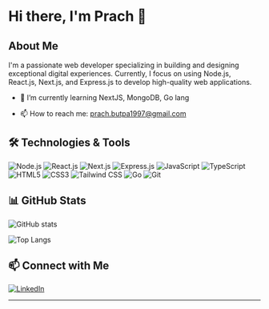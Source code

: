 # Hi there, I'm Prach 👋

<!-- ![Profile Banner](https://via.placeholder.com/800x200.png?text=Welcome+to+My+GitHub+Profile) -->

## About Me
I'm a passionate web developer specializing in building and designing exceptional digital experiences. Currently, I focus on using Node.js, React.js, Next.js, and Express.js to develop high-quality web applications.

<!-- This is a comment in Markdown -->
<!-- - 🔭 I’m currently working on [Your Project] -->
- 🌱 I’m currently learning NextJS, MongoDB, Go lang
<!-- - 👯 I’m looking to collaborate on [Project/Area of Interest] -->
<!-- - 💬 Ask me about web development, JavaScript, or any technology I'm familiar with -->
- 📫 How to reach me: prach.butpa1997@gmail.com

## 🛠️ Technologies & Tools

![Node.js](https://img.shields.io/badge/Node.js-339933?style=for-the-badge&logo=nodedotjs&logoColor=white)
![React.js](https://img.shields.io/badge/React.js-61DAFB?style=for-the-badge&logo=react&logoColor=black)
![Next.js](https://img.shields.io/badge/Next.js-000000?style=for-the-badge&logo=nextdotjs&logoColor=white)
![Express.js](https://img.shields.io/badge/Express.js-000000?style=for-the-badge&logo=express&logoColor=white)
![JavaScript](https://img.shields.io/badge/JavaScript-F7DF1E?style=for-the-badge&logo=javascript&logoColor=black)
![TypeScript](https://img.shields.io/badge/TypeScript-3178C6?style=for-the-badge&logo=typescript&logoColor=white)
![HTML5](https://img.shields.io/badge/HTML5-E34F26?style=for-the-badge&logo=html5&logoColor=white)
![CSS3](https://img.shields.io/badge/CSS3-1572B6?style=for-the-badge&logo=css3&logoColor=white)
![Tailwind CSS](https://img.shields.io/badge/Tailwind%20CSS-38B2AC?style=for-the-badge&logo=tailwind-css&logoColor=white)
![Go](https://img.shields.io/badge/Go-00ADD8?style=for-the-badge&logo=go&logoColor=white)
![Git](https://img.shields.io/badge/Git-F05032?style=for-the-badge&logo=git&logoColor=white)
<!-- ![GitHub](https://img.shields.io/badge/GitHub-181717?style=for-the-badge&logo=github&logoColor=white) -->
<!-- ![VS Code](https://img.shields.io/badge/VS%20Code-007ACC?style=for-the-badge&logo=visual-studio-code&logoColor=white) -->

## 📊 GitHub Stats

![GitHub stats](https://github-readme-stats.vercel.app/api?username=prachzer&show_icons=true&theme=radical)

![Top Langs](https://github-readme-stats.vercel.app/api/top-langs/?username=prachzer&layout=compact&theme=radical)

## 📫 Connect with Me

[![LinkedIn](https://img.shields.io/badge/LinkedIn-0077B5?style=for-the-badge&logo=linkedin&logoColor=white)](https://www.linkedin.com/in/prach-butpa-1b62a91a2)
<!-- [![Twitter](https://img.shields.io/badge/Twitter-1DA1F2?style=for-the-badge&logo=twitter&logoColor=white)](https://twitter.com/yourtwitter) -->
<!-- [![Portfolio](https://img.shields.io/badge/Portfolio-000000?style=for-the-badge&logo=About.me&logoColor=white)](https://yourportfolio.com) -->

---


